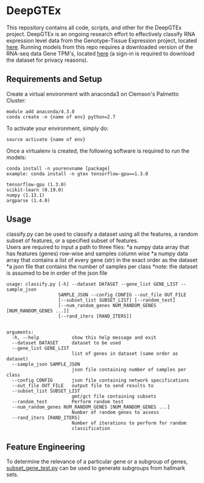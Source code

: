 # DeepGTEx
This repository contains all code, scripts, and other for the DeepGTEx project. DeepGTEx is an ongoing research effort to effectively classify RNA expression level data from the Genotype-Tissue Expression project, located [here](https://gtexportal.org/home/). Running models from this repo requires a downloaded version of the RNA-seq data Gene TPM's, located [here](https://gtexportal.org/home/datasets) (a sign-in is required to download the dataset for privacy reasons). 

## Requirements and Setup
Create a virtual environment with anaconda3 on Clemson's Palmetto Cluster:
    
    module add anaconda/4.3.0
    conda create -n {name of env} python=2.7
    
To activate your environment, simply do:

    source activate {name of env}
    
Once a virtualenv is created, the following software is required to run the models:

    conda install -n yourenvname [package]
    example: conda install -n gtex tensorflow-gpu==1.3.0
    
    tensorflow-gpu (1.3.0)
    scikit-learn (0.19.0)
    numpy (1.13.1)
    argparse (1.4.0)
    
## Usage
classify.py can be used to classify a dataset using all the features, a random subset of features, or a specified subset of features.  
Users are required to input a path to three files:
*a numpy data array that has features (genes) row-wise and samples column wise
*a numpy data array that contains a list of every gene (str) in the exact order as the dataset
*a json file that contains the number of samples per class
    *note: the dataset is assumed to be in order of the json file

    usage: classify.py [-h] --dataset DATASET --gene_list GENE_LIST --sample_json
                       SAMPLE_JSON --config CONFIG --out_file OUT_FILE
                       [--subset_list SUBSET_LIST] [--random_test]
                       [--num_random_genes NUM_RANDOM_GENES [NUM_RANDOM_GENES ...]]
                       [--rand_iters [RAND_ITERS]]


    arguments:
      -h, --help            show this help message and exit
      --dataset DATASET     dataset to be used
      --gene_list GENE_LIST
                            list of genes in dataset (same order as dataset)
      --sample_json SAMPLE_JSON
                            json file containing number of samples per class
      --config CONFIG       json file containing network specifications
      --out_file OUT_FILE   output file to send results to
      --subset_list SUBSET_LIST
                            gmt/gct file containing subsets
      --random_test         Perform random test
      --num_random_genes NUM_RANDOM_GENES [NUM_RANDOM_GENES ...]
                            Number of random genes to assess
      --rand_iters [RAND_ITERS]
                            Number of iterations to perform for random
                            classification

  
## Feature Engineering
To determine the relevance of a particular gene or a subgroup of genes, [subset_gene_test.py](https://github.com/CUFCTL/DeepGTEx/blob/master/scripts/subset_gene_test.py) can be used to generate subgroups from hallmark sets. 
